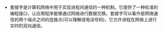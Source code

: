 - 套接字是计算机网络中用于实现进程间通信的一种机制。它提供了一种标准的编程接口，让应用程序能够通过网络进行数据交换。套接字可以看作是网络通信的两个端点之间的连接点(可以理解成电话号码)，它允许进程在网络上进行实时的双向通信。